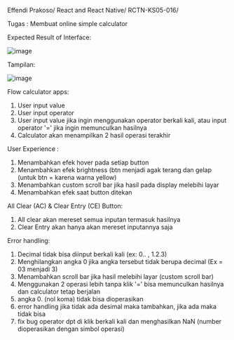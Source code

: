   
  Effendi Prakoso/
  React and React Native/
  RCTN-KS05-016/
  
  Tugas : 
    Membuat online simple calculator 
   
  Expected Result of Interface:
  
![image](https://user-images.githubusercontent.com/90124411/186601559-094adf1e-00ab-4fda-9ab3-c3f18343f362.png)

    
  
  Tampilan:
  
   ![image](https://user-images.githubusercontent.com/90124411/186635586-ca64112b-332f-47a7-b284-56471219ab06.png)

Flow calculator apps: 
  1. User input value 
  2. User input operator
  3. User input value jika ingin menggunakan operator berkali kali, atau input operator '=' jika ingin memunculkan hasilnya
  4. Calculator akan menampilkan 2 hasil operasi terakhir
  
 User Experience :
  1. Menambahkan efek hover pada setiap button
  2. Menambahkan efek brightness (btn menjadi agak terang dan gelap (untuk btn = karena warna yellow) 
  3. Menambahkan custom scroll bar jika hasil pada display melebihi layar
  4. Menambahkan efek saat button ditekan 

All Clear (AC) & Clear Entry (CE) Button:
  1. All clear akan mereset semua inputan termasuk hasilnya
  2. Clear Entry akan hanya akan mereset inputannya saja

Error handling: 
  1. Decimal tidak bisa diinput berkali kali (ex: 0.. , 1.2.3)
  2. Menghilangkan angka 0 jika angka tersebut tidak berupa decimal (Ex = 03 menjadi 3)
  3. Menambahkan scroll bar jika hasil melebihi layar (custom scroll bar)
  4. Menggunakan 2 operasi lebih tanpa klik '=' bisa memunculkan hasilnya dan calculator tetap berjalan 
  5. angka 0. (nol koma) tidak bisa dioperasikan
  6. error handling jika tidak ada desimal maka tambahkan, jika ada maka tidak bisa
  7. fix bug operator dpt di klik  berkali kali dan menghasilkan NaN (number dioperasikan dengan simbol operasi)

